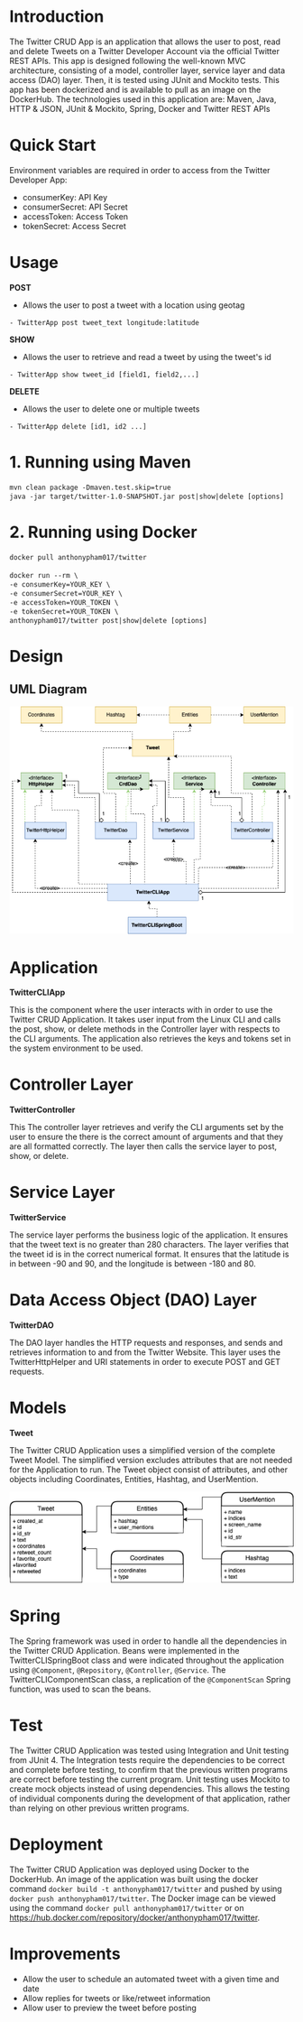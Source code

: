 # Introduction
The Twitter CRUD App is an application that allows the user to post, read and delete Tweets on a Twitter Developer Account via the official Twitter REST APIs. This app is designed following the well-known MVC architecture, consisting of a model, controller layer, service layer and data access (DAO) layer. Then, it is tested using JUnit and Mockito tests. This app has been dockerized and is available to pull as an image on the DockerHub. The technologies used in this application are: Maven, Java, HTTP & JSON, JUnit & Mockito, Spring, Docker and Twitter REST APIs

# Quick Start
Environment variables are required in order to access from the Twitter Developer App: 
- consumerKey: API Key
- consumerSecret: API Secret
- accessToken: Access Token
- tokenSecret: Access Secret

# Usage

**POST**
- Allows the user to post a tweet with a location using geotag

```
- TwitterApp post tweet_text longitude:latitude
```

**SHOW**
- Allows the user to retrieve and read a tweet by using the tweet's id

```
- TwitterApp show tweet_id [field1, field2,...]
```

**DELETE**
- Allows the user to delete one or multiple tweets

```
- TwitterApp delete [id1, id2 ...]
```

# 1. Running using Maven

```
mvn clean package -Dmaven.test.skip=true
java -jar target/twitter-1.0-SNAPSHOT.jar post|show|delete [options]
```

# 2. Running using Docker

```
docker pull anthonypham017/twitter

docker run --rm \
-e consumerKey=YOUR_KEY \
-e consumerSecret=YOUR_KEY \
-e accessToken=YOUR_TOKEN \
-e tokenSecret=YOUR_TOKEN \
anthonypham017/twitter post|show|delete [options]
```

# Design
## UML Diagram

![twitteruml](assets/twitter_uml.png?raw=true)

# Application

**TwitterCLIApp**

This is the component where the user interacts with in order to use the Twitter CRUD Application. It takes user input from the Linux CLI and calls the post, show, or delete methods in the Controller layer with respects to the CLI arguments. The application also retrieves the keys and tokens set in the system environment to be used.

# Controller Layer

**TwitterController**

This The controller layer retrieves and verify the CLI arguments set by the user to ensure the there is the correct amount of arguments and that they are all formatted correctly. The layer then calls the service layer to post, show, or delete.

# Service Layer

**TwitterService**

The service layer performs the business logic of the application. It ensures that the tweet text is no greater than 280 characters. The layer verifies that the tweet id is in the correct numerical format. It ensures that the latitude is in between -90 and 90, and the longitude is between -180 and 80.

# Data Access Object (DAO) Layer

**TwitterDAO**

The DAO layer handles the HTTP requests and responses, and sends and retrieves information to and from the Twitter Website. This layer uses the TwitterHttpHelper and URI statements in order to execute POST and GET requests.

# Models

**Tweet**

The Twitter CRUD Application uses a simplified version of the complete Tweet Model. The simplified version excludes attributes that are not needed for the Application to run. The Tweet object consist of attributes, and other objects including Coordinates, Entities, Hashtag, and UserMention.

![twitterer](assets/twitter_er.png?raw=true)

# Spring

The Spring framework was used in order to handle all the dependencies in the Twitter CRUD Application. Beans were implemented in the TwitterCLISpringBoot class and were indicated throughout the application using ```@Component```, ```@Repository```, ```@Controller```, ```@Service```. The TwitterCLIComponentScan class, a replication of the ```@ComponentScan``` Spring function, was used to scan the beans.

# Test

The Twitter CRUD Application was tested using Integration and Unit testing from JUnit 4. The Integration tests require the dependencies to be correct and complete before testing, to confirm that the previous written programs are correct before testing the current program. Unit testing uses Mockito to create mock objects instead of using dependencies. This allows the testing of individual components during the development of that application, rather than relying on other previous written programs.

# Deployment

The Twitter CRUD Application was deployed using Docker to the DockerHub. An image of the application was built using the docker command ```docker build -t anthonypham017/twitter``` and pushed by using ```docker push anthonypham017/twitter```. The Docker image can be viewed using the command ```docker pull anthonypham017/twitter``` or on https://hub.docker.com/repository/docker/anthonypham017/twitter.

# Improvements

- Allow the user to schedule an automated tweet with a given time and date
- Allow replies for tweets or like/retweet information
- Allow user to preview the tweet before posting


